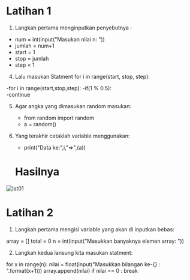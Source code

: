 # Latihan 1

1. Langkah pertama menginputkan penyebutnya :

- num = int(input("Masukan nilai n: ")) 
- jumlah = num+1 
- start = 1 
- stop = jumlah 
- step = 1 

4. Lalu masukan Statment for i in range(start, stop, step):

-for i in range(start,stop,step):
    -if(1 % 0.5):   
        -continue
        
5. Agar angka yang dimasukan random masukan:

    - from random import random    
    - a = random()

6. Yang terakhir cetaklah variable menggunakan:

    - print("Data ke:",i,"=>",(a))
    
    # Hasilnya
![lat01](https://user-images.githubusercontent.com/56239989/68085468-fa90d280-fe73-11e9-84b5-a0c46022a927.jpg)


# Latihan 2

1. Langkah pertama mengisi variable yang akan di inputkan bebas:

array = []
total = 0
n = int(input("Masukkan banyaknya elemen array: "))

2. Langkah kedua lansung kita masukan statment:

for x in range(n):
    nilai = float(input("Masukkan bilangan ke-{} : ".format(x+1)))
    array.append(nilai)
    if nilai == 0 :
         break
